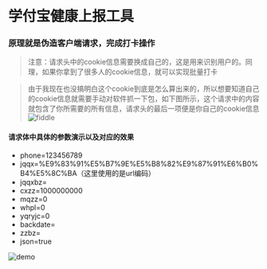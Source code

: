 # 学付宝健康上报工具

### 原理就是伪造客户端请求，完成打卡操作

> 注意：请求头中的cookie信息需要换成自己的，这是用来识别用户的。同理，如果你拿到了很多人的cookie信息，就可以实现批量打卡

> 由于我现在也没搞明白这个cookie到底是怎么算出来的，所以想要知道自己的cookie信息就需要手动对软件抓一下包，如下图所示，这个请求中的内容就包含了你所需要的所有信息，请求头的最后一项便是你自己的cookie信息
>![fiddle](https://pic.downk.cc/item/5f51be87160a154a676982d6.png "fiddle")

#### 请求体中具体的参数演示以及对应的效果
+ phone=123456789
+ jqqx=%E9%83%91%E5%B7%9E%E5%B8%82%E9%87%91%E6%B0%B4%E5%8C%BA（这里使用的是url编码）
+ jqqxbz=
+ cxzz=1000000000
+ mqzz=0
+ whpl=0
+ yqryjc=0
+ backdate=
+ zzbz=
+ json=true

![demo](https://pic.downk.cc/item/5f51be87160a154a676982d3.png "demo")

